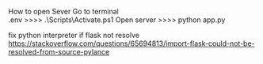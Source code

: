 How to open Sever
Go to terminal  
\.env  >>>> .\Scripts\Activate.ps1
Open server >>>> python app.py

fix python interpreter if flask not resolve 
https://stackoverflow.com/questions/65694813/import-flask-could-not-be-resolved-from-source-pylance
 
